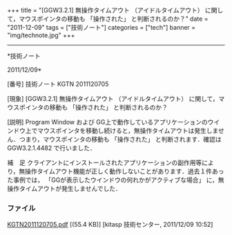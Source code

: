 ﻿+++
title = "[GGW3.2.1] 無操作タイムアウト （アイドルタイムアウト） に関して，マウスポインタの移動も 「操作された」 と判断されるのか？"
date = "2011-12-09"
tags = ["技術ノート"]
categories = ["tech"]
banner = "img/technote.jpg"
+++

-----------------------------------------------------------------------------------------------------------------------------

*技術ノート

2011/12/09*


[番号]
技術ノート KGTN 2011120705

[現象]
[GGW3.2.1] 無操作タイムアウト （アイドルタイムアウト）
に関して，マウスポインタの移動も 「操作された」 と判断されるのか？

[説明]
Program Window および
GG上で動作しているアプリケーションのウインドウ上でマウスポインタを移動し続けると，無操作タイムアウトは発生しません．つまり，マウスポインタの移動も
「操作された」 と判断されます．確認は GGW3.2.1.4482 で行いました．

補　足
クライアントにインストールされたアプリケーションの副作用等により，無操作タイムアウト機能が正しく動作しないことがあります．過去１件あった事例では，
「GGが表示したウインドウの何れかがアクティブな場合」
に，無操作タイムアウトが発生しませんでした．


### ファイル

 
 


[KGTN2011120705.pdf](http://techreport.kitasp.net/attachments/download/732/KGTN2011120705.pdf)
 [(55.4 KB)] [kitasp 技術センター, 2011/12/09
10:52]


 


 

